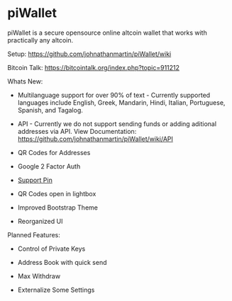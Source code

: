 piWallet
========

piWallet is a secure opensource online altcoin wallet that works with practically any altcoin.

Setup: https://github.com/johnathanmartin/piWallet/wiki

Bitcoin Talk: https://bitcointalk.org/index.php?topic=911212

Whats New:
- Multilanguage support for over 90% of text - Currently supported languages include English, Greek, Mandarin, Hindi, Italian, Portuguese, Spanish, and Tagalog.

- API - Currently we do not support sending funds or adding aditional addresses via API. View Documentation: https://github.com/johnathanmartin/piWallet/wiki/API

- QR Codes for Addresses

- Google 2 Factor Auth

- [Support Pin](https://github.com/johnathanmartin/piWallet/wiki/Support-Pin)

- QR Codes open in lightbox

- Improved Bootstrap Theme 

- Reorganized UI


Planned Features:
- Control of Private Keys

- Address Book with quick send

- Max Withdraw

- Externalize Some Settings
